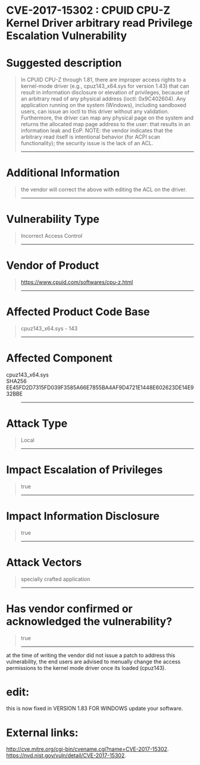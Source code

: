 # CVE-2017-15302 : CPUID CPU-Z Kernel Driver arbitrary read Privilege Escalation Vulnerability

# Suggested description
> In CPUID CPU-Z through 1.81, there are
> improper access rights to a kernel-mode driver
> (e.g., cpuz143_x64.sys for version 1.43) that can result in information disclosure or
> elevation of privileges, because of an arbitrary read of any physical address (ioctl: 0x9C402604). Any application running on the system
> (Windows), including sandboxed users, can issue an ioctl to this
> driver without any validation. Furthermore, the driver
> can map any physical page on the system and returns the allocated map
> page address to the user: that results in an information leak and
> EoP. NOTE: the vendor indicates that the arbitrary read itself is intentional behavior
> (for ACPI scan functionality); the security issue is the lack of an ACL.
>
> ------------------------------------------
>
# Additional Information
> the vendor will correct the above with editing the ACL on the driver.
>
> ------------------------------------------
>
# Vulnerability Type
> Incorrect Access Control
>
> ------------------------------------------
>
# Vendor of Product
> https://www.cpuid.com/softwares/cpu-z.html
>
> ------------------------------------------
>
# Affected Product Code Base
> cpuz143_x64.sys - 143
>
> ------------------------------------------
>
# Affected Component
cpuz143_x64.sys<br>
SHA256          EE45FD2D7315FD039F3585A66E7855BA4AF9D4721E1448E602623DE14E932BBE<br>
> ------------------------------------------
>
# Attack Type
> Local
>
> ------------------------------------------
>
# Impact Escalation of Privileges
> true
>
> ------------------------------------------
>
# Impact Information Disclosure
> true
>
> ------------------------------------------
>
# Attack Vectors
> specially crafted application
>
> ------------------------------------------
>
# Has vendor confirmed or acknowledged the vulnerability?
> true
>
> ------------------------------------------
>
at the time of writing the vendor did not issue a patch to address this vulnerability, the end users are advised to menually change the access permissions to the kernel mode driver once its loaded (cpuz143).

# edit:
this is now fixed in VERSION 1.83 FOR WINDOWS update your software.

# External links:
<html><a href="http://cve.mitre.org/cgi-bin/cvename.cgi?name=CVE-2017-15302">http://cve.mitre.org/cgi-bin/cvename.cgi?name=CVE-2017-15302</a></html>.<br>
<html><a href="https://nvd.nist.gov/vuln/detail/CVE-2017-15302">https://nvd.nist.gov/vuln/detail/CVE-2017-15302</a></html>.<br>
